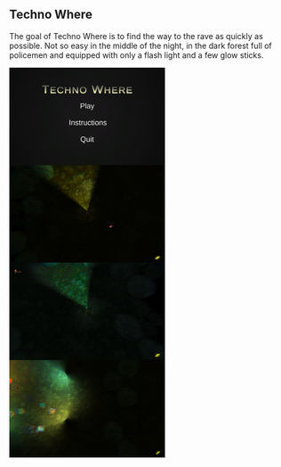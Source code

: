 ## Techno Where

The goal of Techno Where is to find the way to the rave as quickly as possible. Not so easy in the middle of the night, in the dark forest full of policemen and equipped with only a flash light and a few glow sticks.

<img src="https://github.com/marcschny/TechnoWhere/blob/main/Assets/Imports/screenshots/technowhere1.png" width="280" align="left"/>
<img src="https://github.com/marcschny/TechnoWhere/blob/main/Assets/Imports/screenshots/technowhere2.png" width="280" align="left"/>
<img src="https://github.com/marcschny/TechnoWhere/blob/main/Assets/Imports/screenshots/technowhere3.png" width="280" align="left"/>
<img src="https://github.com/marcschny/TechnoWhere/blob/main/Assets/Imports/screenshots/technowhere4.png" width="280" align="left" />
